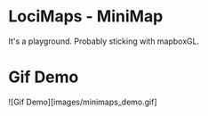 # LociMaps - MiniMap

It's a playground. Probably sticking with mapboxGL.

# Gif Demo

![Gif Demo][images/minimaps_demo.gif]
